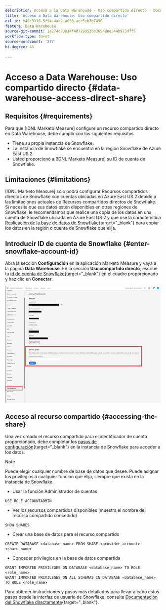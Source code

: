 ```yaml
---
description: Acceso a la Data Warehouse - Uso compartido directo - Documentación del producto
title: 'Acceso a Data Warehouse: Uso compartido directo'
exl-id: 940c3316-5f94-4aa2-a656-aec5eb7b7450
feature: Data Warehouse
source-git-commit: 1a274c83814f4d729053bb36548ee544b973dff5
workflow-type: tm+mt
source-wordcount: '277'
ht-degree: 4%

---
```


# Acceso a Data Warehouse: Uso compartido directo {#data-warehouse-access-direct-share}

## Requisitos {#requirements}

Para que [!DNL Marketo Measure] configure un recurso compartido directo en Data Warehouse, debe cumplir con los siguientes requisitos.

* Tiene su propia instancia de Snowflake.
* La instancia de Snowflake se encuentra en la región Snowflake de Azure East US 2.
* Usted proporcionó a [!DNL Marketo Measure] su ID de cuenta de Snowflake.

## Limitaciones {#limitations}

[!DNL Marketo Measure] solo podrá configurar Recursos compartidos directos de Snowflake con cuentas ubicadas en Azure East US 2 debido a las limitaciones actuales de Recursos compartidos directos de Snowflake. Si necesita que sus datos estén disponibles en otras regiones de Snowflake, le recomendamos que realice una copia de los datos en una cuenta de Snowflake ubicada en Azure East US 2 y que use la característica [Replicación de la base de datos de Snowflake](https://docs.snowflake.com/en/user-guide/database-replication-intro.html){target="_blank"} para copiar los datos en la región o cuenta de Snowflake que elija.

## Introducir ID de cuenta de Snowflake {#enter-snowflake-account-id}

Abra la sección **Configuración** en la aplicación Marketo Measure y vaya a la página **Data Warehouse**. En la sección **Uso compartido directo**, escribe tu [id de cuenta de Snowflake](https://docs.snowflake.com/en/user-guide/admin-account-identifier.html){target="_blank"} en el cuadro proporcionado y haz clic en **Conectar**.

![](assets/data-warehouse-access-direct-share-1.png)

## Acceso al recurso compartido {#accessing-the-share}

Una vez creado el recurso compartido para el identificador de cuenta proporcionado, debe completar los [pasos de configuración](https://docs.snowflake.com/en/user-guide/data-share-consumers.html){target="_blank"} en la instancia de Snowflake para acceder a los datos.

>[!NOTE]
>
>Puede elegir cualquier nombre de base de datos que desee. Puede asignar los privilegios a cualquier función que elija, siempre que exista en la instancia de Snowflake.

* Usar la función Administrador de cuentas

```
USE ROLE ACCOUNTADMIN
```

* Ver los recursos compartidos disponibles (muestra el nombre del recurso compartido concedido)

```
SHOW SHARES
```

* Crear una base de datos para el recurso compartido

```
CREATE DATABASE <database_name> FROM SHARE <provider_account>.<share_name>
```

* Conceder privilegios en la base de datos compartida

```
GRANT IMPORTED PRIVILEGES ON DATABASE <database_name> TO ROLE <role_name>
GRANT IMPORTED PRIVILEGES ON ALL SCHEMAS IN DATABASE <database_name> TO ROLE <role_name>
```

Para obtener instrucciones y pasos más detallados para llevar a cabo estos pasos desde la interfaz de usuario de Snowflake, consulte [Documentación del Snowflake directamente](https://docs.snowflake.com/en/user-guide/data-share-consumers.html){target="_blank"}.
